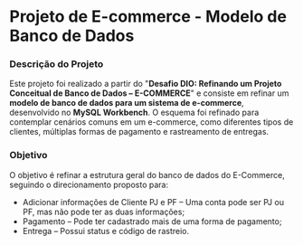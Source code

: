 # Projeto de E-commerce - Modelo de Banco de Dados

### Descrição do Projeto
Este projeto foi realizado a partir do "**Desafio DIO: Refinando um Projeto Conceitual de Banco de Dados – E-COMMERCE**" e consiste em refinar um **modelo de banco de dados para um sistema de e-commerce**, desenvolvido no **MySQL Workbench**. O esquema foi refinado para contemplar cenários comuns em um e-commerce, como diferentes tipos de clientes, múltiplas formas de pagamento e rastreamento de entregas.

### Objetivo 
O objetivo é refinar a estrutura geral do banco de dados do E-Commerce, seguindo o direcionamento proposto para:
- Adicionar informações de Cliente PJ e PF – Uma conta pode ser PJ ou PF, mas não pode ter as duas informações;
- Pagamento – Pode ter cadastrado mais de uma forma de pagamento;
- Entrega – Possui status e código de rastreio.
